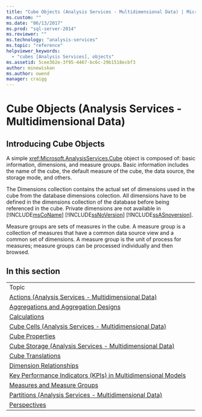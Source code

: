 ```yaml
---
title: "Cube Objects (Analysis Services - Multidimensional Data) | Microsoft Docs"
ms.custom: ""
ms.date: "06/13/2017"
ms.prod: "sql-server-2014"
ms.reviewer: ""
ms.technology: "analysis-services"
ms.topic: "reference"
helpviewer_keywords: 
  - "cubes [Analysis Services], objects"
ms.assetid: 5cee362e-3f95-4467-bc6c-29b1518ecbf3
author: minewiskan
ms.author: owend
manager: craigg
---
```

# Cube Objects (Analysis Services - Multidimensional Data)
    
## Introducing Cube Objects  
 A simple <xref:Microsoft.AnalysisServices.Cube> object is composed of: basic information, dimensions, and measure groups. Basic information includes the name of the cube, the default measure of the cube, the data source, the storage mode, and others.  
  
 The Dimensions collection contains the actual set of dimensions used in the cube from the database dimensions colection. All dimensions have to be defined in the dimensions collection of the database before being referenced in the cube. Private dimensions are not available in [!INCLUDE[msCoName](../../includes/msconame-md.md)] [!INCLUDE[ssNoVersion](../../includes/ssnoversion-md.md)] [!INCLUDE[ssASnoversion](../../includes/ssasnoversion-md.md)].  
  
 Measure groups are sets of measures in the cube. A measure group is a collection of measures that have a common data source view and a common set of dimensions. A measure group is the unit of process for measures; measure groups can be processed individually and then browsed.  
  
## In this section  
  
|||  
|-|-|  
|Topic||  
|[Actions &#40;Analysis Services - Multidimensional Data&#41;](../multidimensional-models/actions-analysis-services-multidimensional-data.md)||  
|[Aggregations and Aggregation Designs](aggregations-and-aggregation-designs.md)||  
|[Calculations](calculations.md)||  
|[Cube Cells &#40;Analysis Services - Multidimensional Data&#41;](cube-cells-analysis-services-multidimensional-data.md)||  
|[Cube Properties](cube-properties-multidimensional-model-programming.md)||  
|[Cube Storage &#40;Analysis Services - Multidimensional Data&#41;](cube-storage-analysis-services-multidimensional-data.md)||  
|[Cube Translations](cube-translations.md)||  
|[Dimension Relationships](dimension-relationships.md)||  
|[Key Performance Indicators &#40;KPIs&#41; in Multidimensional Models](../multidimensional-models/key-performance-indicators-kpis-in-multidimensional-models.md)||  
|[Measures and Measure Groups](../multidimensional-models/measures-and-measure-groups.md)||  
|[Partitions &#40;Analysis Services - Multidimensional Data&#41;](partitions-analysis-services-multidimensional-data.md)||  
|[Perspectives](perspectives.md)||  
  
  
